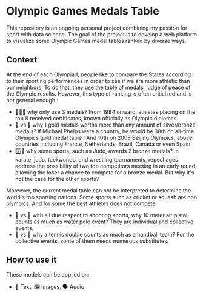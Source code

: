 # Olympic Games Medals Table

This repository is an ongoing personal project combining my passion for sport with data science. The goal of the project is to develop a web platform to visualize some Olympic Games medal tables ranked by diverse ways.


## Context

At the end of each Olympiad, people like to compare the States according to their sporting performances in order to see if we are more athletic than our neighbors. To do that, they use the table of medals, judge of peace of the Olympic results. However, this type of ranking is often criticized and is not general enough : 
* 🥇🥈🥉 why only use 3 medals? From 1984 onward, athletes placing on the top 8 received certificates, known officially as Olympic diplomas.
* 🥇 vs 🥉 why 1 gold medals worths more than any amount of silver/bronze medals? If Michael Phelps were a country, he would be 38th on all-time Olympics gold medal table ! And 10th on  2008 Beijing Olympics, above countries including France, Netherlands, Brazil, Canada or even Spain.
* 2️⃣🥉 why some sports, such as Judo, awards 2 bronze medals? In karate, judo, taekwondo, and wrestling tournaments, repechages address the possibility of two top competitors meeting in an early round, allowing the loser a chance to compete for a bronze medal. But why it's not the case for the other sports?

Moreover, the current medal table can not be interpreted to determine the world's top sporting nations. Some sports such as cricket or squash are non olympics. And for some the best athletes does not compete : 
* 🔫 vs 🏐 with all due respect to shooting sports, why 10 meter air pistol counts as much as water polo event? They are individual and collective events.
* 🎾 vs 🏀 why a tennis double counts as much as a handball team? For the collective events, some of them needs numerous substitutes.


## How to use it 

 
These models can be applied on:

* 📝 Text, 🖼️ Images,  🗣️ Audio

 <!---

```python
>>> from transformers import pipeline

# Allocate a pipeline for sentiment-analysis
```


When one of those backends has been installed, can be installed using pip as follows:

```bash
pip install test
```


```shell script
conda install -c  transformers
```
  -->



